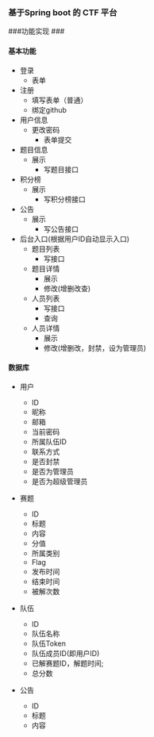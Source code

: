 ### 基于Spring boot 的 CTF 平台 ###


###功能实现 ###

#### 基本功能 ####

- 登录
    - 表单
- 注册
    - 填写表单（普通）
    - 绑定github
- 用户信息
    - 更改密码
        - 表单提交
- 题目信息
    - 展示
        - 写题目接口
- 积分榜
    - 展示
        - 写积分榜接口
- 公告
    - 展示
        - 写公告接口
- 后台入口(根据用户ID自动显示入口)
    - 题目列表
        - 写接口
    - 题目详情
        - 展示
        - 修改(增删改查)
    - 人员列表
        - 写接口
        - 查询
    - 人员详情
        - 展示
        - 修改(增删改，封禁，设为管理员)
        
    
    



#### 数据库 ####

- 用户
    - ID
    - 昵称
    - 邮箱
    - 当前密码
    - 所属队伍ID
    - 联系方式
    - 是否封禁
    - 是否为管理员
    - 是否为超级管理员
    
- 赛题
    - ID
    - 标题
    - 内容
    - 分值
    - 所属类别
    - Flag
    - 发布时间
    - 结束时间
    - 被解次数
    
    
    
- 队伍
    - ID
    - 队伍名称
    - 队伍Token
    - 队伍成员ID(即用户ID)
    - 已解赛题ID，解题时间;
    - 总分数
    
- 公告
    - ID
    - 标题
    - 内容
    
    
    

